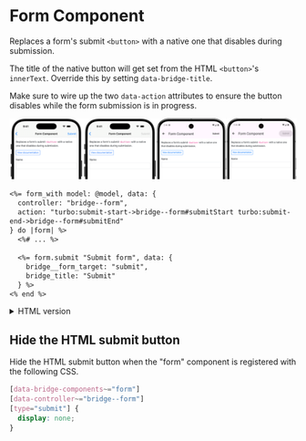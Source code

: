 # Form Component

Replaces a form's submit `<button>` with a native one that disables during submission.

The title of the native button will get set from the HTML `<button>`'s `innerText`. Override this by setting `data-bridge-title`.

Make sure to wire up the two `data-action` attributes to ensure the button disables while the form submission is in progress.

![Form Component examples](/resources/screenshots/form.png)

```erb
<%= form_with model: @model, data: {
  controller: "bridge--form",
  action: "turbo:submit-start->bridge--form#submitStart turbo:submit-end->bridge--form#submitEnd"
} do |form| %>
  <%# ... %>

  <%= form.submit "Submit form", data: {
    bridge__form_target: "submit",
    bridge_title: "Submit"
  } %>
<% end %>
```

<details>
<summary>HTML version</summary>
```html
<form 
  data-controller="bridge--form"
  data-action="turbo:submit-start->bridge--form#submitStart turbo:submit-end->bridge--form#submitEnd"
  >
  <!-- ... -->

  <button
    type="submit"
    data-bridge--form-target="submit"
    data-bridge-title="Submit"
  >
    Submit form
  </button>
</form>
```
</details>

## Hide the HTML submit button

Hide the HTML submit button when the "form" component is registered with the following CSS.

```css
[data-bridge-components~="form"]
[data-controller~="bridge--form"]
[type="submit"] {
  display: none;
}
```
